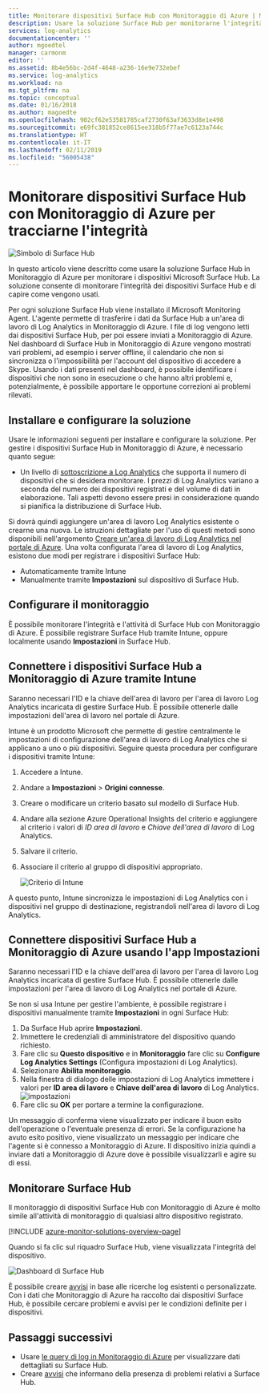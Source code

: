 ```yaml
---
title: Monitorare dispositivi Surface Hub con Monitoraggio di Azure | Microsoft Docs
description: Usare la soluzione Surface Hub per monitorarne l'integrità e comprenderne la modalità d'uso.
services: log-analytics
documentationcenter: ''
author: mgoedtel
manager: carmonm
editor: ''
ms.assetid: 8b4e56bc-2d4f-4648-a236-16e9e732ebef
ms.service: log-analytics
ms.workload: na
ms.tgt_pltfrm: na
ms.topic: conceptual
ms.date: 01/16/2018
ms.author: magoedte
ms.openlocfilehash: 902cf62e53581785caf2730f63af3633d8e1e498
ms.sourcegitcommit: e69fc381852ce8615ee318b5f77ae7c6123a744c
ms.translationtype: HT
ms.contentlocale: it-IT
ms.lasthandoff: 02/11/2019
ms.locfileid: "56005438"
---
```

# <a name="monitor-surface-hubs-with-azure-monitor-to-track-their-health"></a>Monitorare dispositivi Surface Hub con Monitoraggio di Azure per tracciarne l'integrità

![Simbolo di Surface Hub](./media/surface-hubs/surface-hub-symbol.png)

In questo articolo viene descritto come usare la soluzione Surface Hub in Monitoraggio di Azure per monitorare i dispositivi Microsoft Surface Hub. La soluzione consente di monitorare l'integrità dei dispositivi Surface Hub e di capire come vengono usati.

Per ogni soluzione Surface Hub viene installato il Microsoft Monitoring Agent. L'agente permette di trasferire i dati da Surface Hub a un'area di lavoro di Log Analytics in Monitoraggio di Azure. I file di log vengono letti dai dispositivi Surface Hub, per poi essere inviati a Monitoraggio di Azure. Nel dashboard di Surface Hub in Monitoraggio di Azure vengono mostrati vari problemi, ad esempio i server offline, il calendario che non si sincronizza o l'impossibilità per l'account del dispositivo di accedere a Skype. Usando i dati presenti nel dashboard, è possibile identificare i dispositivi che non sono in esecuzione o che hanno altri problemi e, potenzialmente, è possibile apportare le opportune correzioni ai problemi rilevati.

## <a name="install-and-configure-the-solution"></a>Installare e configurare la soluzione
Usare le informazioni seguenti per installare e configurare la soluzione. Per gestire i dispositivi Surface Hub in Monitoraggio di Azure, è necessario quanto segue:

* Un livello di [sottoscrizione a Log Analytics](https://azure.microsoft.com/pricing/details/log-analytics/) che supporta il numero di dispositivi che si desidera monitorare. I prezzi di Log Analytics variano a seconda del numero dei dispositivi registrati e del volume di dati in elaborazione. Tali aspetti devono essere presi in considerazione quando si pianifica la distribuzione di Surface Hub.

Si dovrà quindi aggiungere un'area di lavoro Log Analytics esistente o crearne una nuova. Le istruzioni dettagliate per l'uso di questi metodi sono disponibili nell'argomento [Creare un'area di lavoro di Log Analytics nel portale di Azure](../learn/quick-create-workspace.md). Una volta configurata l'area di lavoro di Log Analytics, esistono due modi per registrare i dispositivi Surface Hub:

* Automaticamente tramite Intune
* Manualmente tramite **Impostazioni** sul dispositivo di Surface Hub.

## <a name="set-up-monitoring"></a>Configurare il monitoraggio
È possibile monitorare l'integrità e l'attività di Surface Hub con Monitoraggio di Azure. È possibile registrare Surface Hub tramite Intune, oppure localmente usando **Impostazioni** in Surface Hub.

## <a name="connect-surface-hubs-to-azure-monitor-through-intune"></a>Connettere i dispositivi Surface Hub a Monitoraggio di Azure tramite Intune
Saranno necessari l'ID e la chiave dell'area di lavoro per l'area di lavoro Log Analytics incaricata di gestire Surface Hub. È possibile ottenerle dalle impostazioni dell'area di lavoro nel portale di Azure.

Intune è un prodotto Microsoft che permette di gestire centralmente le impostazioni di configurazione dell'area di lavoro di Log Analytics che si applicano a uno o più dispositivi. Seguire questa procedura per configurare i dispositivi tramite Intune:

1. Accedere a Intune.
2. Andare a **Impostazioni** > **Origini connesse**.
3. Creare o modificare un criterio basato sul modello di Surface Hub.
4. Andare alla sezione Azure Operational Insights del criterio e aggiungere al criterio i valori di *ID area di lavoro* e *Chiave dell'area di lavoro* di Log Analytics.
5. Salvare il criterio.
6. Associare il criterio al gruppo di dispositivi appropriato.

   ![Criterio di Intune](./media/surface-hubs/intune.png)

A questo punto, Intune sincronizza le impostazioni di Log Analytics con i dispositivi nel gruppo di destinazione, registrandoli nell'area di lavoro di Log Analytics.

## <a name="connect-surface-hubs-to-azure-monitor-using-the-settings-app"></a>Connettere dispositivi Surface Hub a Monitoraggio di Azure usando l'app Impostazioni
Saranno necessari l'ID e la chiave dell'area di lavoro per l'area di lavoro Log Analytics incaricata di gestire Surface Hub. È possibile ottenerle dalle impostazioni per l'area di lavoro di Log Analytics nel portale di Azure.

Se non si usa Intune per gestire l'ambiente, è possibile registrare i dispositivi manualmente tramite **Impostazioni** in ogni Surface Hub:

1. Da Surface Hub aprire **Impostazioni**.
2. Immettere le credenziali di amministratore del dispositivo quando richiesto.
3. Fare clic su **Questo dispositivo** e in **Monitoraggio** fare clic su **Configure Log Analytics Settings** (Configura impostazioni di Log Analytics).
4. Selezionare **Abilita monitoraggio**.
5. Nella finestra di dialogo delle impostazioni di Log Analytics immettere i valori per **ID area di lavoro** e **Chiave dell'area di lavoro** di Log Analytics.  
   ![impostazioni](./media/surface-hubs/settings.png)
6. Fare clic su **OK** per portare a termine la configurazione.

Un messaggio di conferma viene visualizzato per indicare il buon esito dell'operazione o l'eventuale presenza di errori. Se la configurazione ha avuto esito positivo, viene visualizzato un messaggio per indicare che l'agente si è connesso a Monitoraggio di Azure. Il dispositivo inizia quindi a inviare dati a Monitoraggio di Azure dove è possibile visualizzarli e agire su di essi.

## <a name="monitor-surface-hubs"></a>Monitorare Surface Hub
Il monitoraggio di dispositivi Surface Hub con Monitoraggio di Azure è molto simile all'attività di monitoraggio di qualsiasi altro dispositivo registrato.

[!INCLUDE [azure-monitor-solutions-overview-page](../../../includes/azure-monitor-solutions-overview-page.md)]

Quando si fa clic sul riquadro Surface Hub, viene visualizzata l'integrità del dispositivo.

   ![Dashboard di Surface Hub](./media/surface-hubs/surface-hub-dashboard.png)

È possibile creare [avvisi](../platform/alerts-overview.md) in base alle ricerche log esistenti o personalizzate. Con i dati che Monitoraggio di Azure ha raccolto dai dispositivi Surface Hub, è possibile cercare problemi e avvisi per le condizioni definite per i dispositivi.

## <a name="next-steps"></a>Passaggi successivi
* Usare [le query di log in Monitoraggio di Azure](../log-query/log-query-overview.md) per visualizzare dati dettagliati su Surface Hub.
* Creare [avvisi](../platform/alerts-overview.md) che informano della presenza di problemi relativi a Surface Hub.

